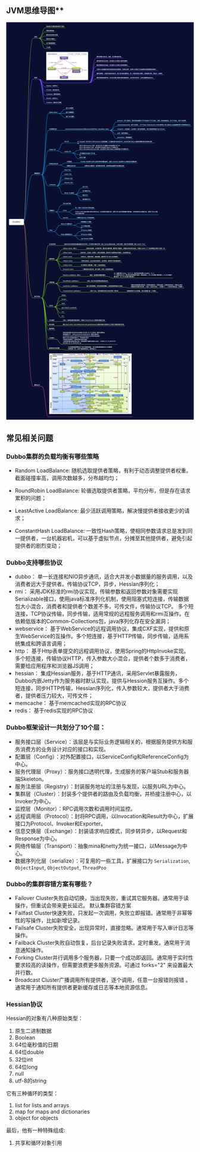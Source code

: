 ## JVM思维导图**

<img src="DUBBO.png" alt="DUBBO思维导图" style="zoom:200%;" />

## **常见相关问题**

### Dubbo集群的负载均衡有哪些策略　　

- Random LoadBalance: 随机选取提供者策略，有利于动态调整提供者权重。截面碰撞率高，调用次数越多，分布越均匀；

- RoundRobin LoadBalance: 轮循选取提供者策略，平均分布，但是存在请求累积的问题；
- LeastActive LoadBalance: 最少活跃调用策略，解决慢提供者接收更少的请求；
- ConstantHash LoadBalance: 一致性Hash策略，使相同参数请求总是发到同一提供者，一台机器宕机，可以基于虚拟节点，分摊至其他提供者，避免引起提供者的剧烈变动；



### Dubbo支持哪些协议

- dubbo： 单一长连接和NIO异步通讯，适合大并发小数据量的服务调用，以及消费者远大于提供者。传输协议TCP，异步，Hessian序列化；
- rmi： 采用JDK标准的rmi协议实现，传输参数和返回参数对象需要实现Serializable接口，使用java标准序列化机制，使用阻塞式短连接，传输数据包大小混合，消费者和提供者个数差不多，可传文件，传输协议TCP。 多个短连接，TCP协议传输，同步传输，适用常规的远程服务调用和rmi互操作。在依赖低版本的Common-Collections包，java序列化存在安全漏洞；
- webservice： 基于WebService的远程调用协议，集成CXF实现，提供和原生WebService的互操作。多个短连接，基于HTTP传输，同步传输，适用系统集成和跨语言调用；
- http： 基于Http表单提交的远程调用协议，使用Spring的HttpInvoke实现。多个短连接，传输协议HTTP，传入参数大小混合，提供者个数多于消费者，需要给应用程序和浏览器JS调用；
- hessian： 集成Hessian服务，基于HTTP通讯，采用Servlet暴露服务，Dubbo内嵌Jetty作为服务器时默认实现，提供与Hession服务互操作。多个短连接，同步HTTP传输，Hessian序列化，传入参数较大，提供者大于消费者，提供者压力较大，可传文件；
- memcache： 基于memcached实现的RPC协议
- redis： 基于redis实现的RPC协议



### Dubbo框架设计一共划分了10个层：

- 服务接口层（Service）：该层是与实际业务逻辑相关的，根据服务提供方和服务消费方的业务设计对应的接口和实现。
- 配置层（Config）：对外配置接口，以ServiceConfig和ReferenceConfig为中心。
- 服务代理层（Proxy）：服务接口透明代理，生成服务的客户端Stub和服务器端Skeleton。
- 服务注册层（Registry）：封装服务地址的注册与发现，以服务URL为中心。
- 集群层（Cluster）：封装多个提供者的路由及负载均衡，并桥接注册中心，以Invoker为中心。
- 监控层（Monitor）：RPC调用次数和调用时间监控。
- 远程调用层（Protocol）：封将RPC调用，以Invocation和Result为中心，扩展接口为Protocol、Invoker和Exporter。
- 信息交换层（Exchange）：封装请求响应模式，同步转异步，以Request和Response为中心。
- 网络传输层（Transport）：抽象mina和netty为统一接口，以Message为中心。
- 数据序列化层（serialize）：可复用的一些工具，扩展接口为 `Serialization`, `ObjectInput`, `ObjectOutput`, `ThreadPoo`



### Dubbo的集群容错方案有哪些？

- Failover Cluster失败自动切换，当出现失败，重试其它服务器。通常用于读操作，但重试会带来更长延迟。   默认集群容错方案
- Failfast Cluster快速失败，只发起一次调用，失败立即报错。通常用于非幂等性的写操作，比如新增记录。
- Failsafe Cluster失败安全，出现异常时，直接忽略。通常用于写入审计日志等操作。
- Failback Cluster失败自动恢复，后台记录失败请求，定时重发。通常用于消息通知操作。
- Forking Cluster并行调用多个服务器，只要一个成功即返回。通常用于实时性要求较高的读操作，但需要浪费更多服务资源。可通过 forks="2" 来设置最大并行数。
- Broadcast Cluster广播调用所有提供者，逐个调用，任意一台报错则报错 。通常用于通知所有提供者更新缓存或日志等本地资源信息。



### Hessian协议

Hessian的对象有八种原始类型：

1. 原生二进制数据
2. Boolean
3. 64位毫秒值的日期
4. 64位double
5. 32位int
6. 64位long
7. null
8. utf-8的string

它有三种循环的类型：

1. list for lists and arrays
2. map for maps and dictionaries
3. object for objects

最后，他有一种特殊组成:

1. 共享和循环对象引用